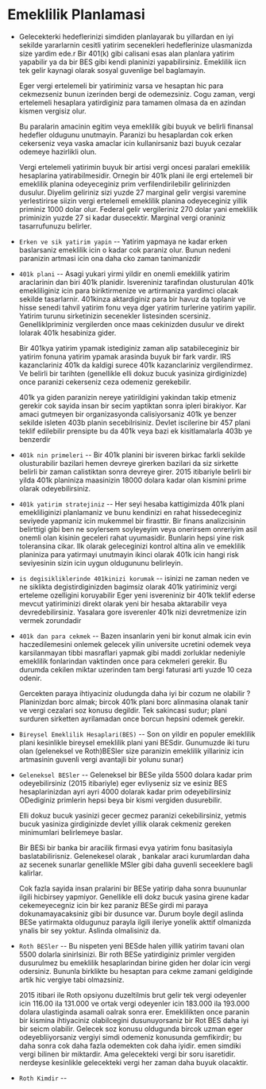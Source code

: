 # Emeklilik Planlamasi

- Gelecekterki hedeflerinizi simdiden planlayarak bu yillardan en iyi sekilde yararlarnin cesitli yatirim secenekleri hedeflerinize ulasmanizda size yardim ede.r Bir 401(k) gibi calisani esas alan planlara yatirim yapabilir ya da bir BES gibi kendi planinizi yapabilirsiniz. Emeklilik iicn tek gelir kaynagi olarak sosyal guvenlige bel baglamayin. 

  Eger vergi ertelemeli bir yatiriminiz varsa ve hesaptan hic para cekmezseniz bunun izerinden bergi de odemezsiniz. Cogu zaman, vergi ertelemeli hesaplara yatirdiginiz para tamamen olmasa da en azindan kismen vergisiz olur. 
  
   Bu paralarin amacinin egitim veya emeklilik gibi buyuk ve belirli finansal hedefler oldugunu unutmayin. Paranizi bu hesaplardan cok erken cekerseniz veya vaska amaclar icin kullanirsaniz bazi buyuk cezalar odemeye hazirlikli olun. 
   
   Vergi ertelemeli yatirimin buyuk bir artisi vergi oncesi paralari emeklilik hesaplarina yatirabilmesidir. Ornegin bir 401k plani ile ergi ertelemeli bir emeklilik planina odeyeceginiz prim verfilendirilebilir gelirinizden dusulur. Diyelim geliriniz sizi yuzde 27 marginal gelir vergisi varemine yerlestirirse siizin vergi ertelemeli emeklilik planina odeyeceginiz yillik priminiz 1000 dolar olur. Federal gelir vergileriniz 270 dolar yani emeklilik priminizin yuzde 27 si kadar dusecektir. Marginal vergi oraniniz tasarrufunuzu belirler. 
   
- `Erken ve sik yatirim yapin` -- Yatirim yapmaya ne kadar erken baslarsaniz emeklilik icin o kadar cok paraniz olur. Bunun nedeni paranizin artmasi icin ona daha cko zaman tanimanizdir 

- `401k plani` -- Asagi yukari yirmi yildir en onemli emeklilik yatirim araclarinin dan biri 401k planidir. Isvereniniz tarafindan olusturulan 401k emekliliginiz icin para biriktirmenize ve artirmaniza yardimci olacak sekilde tasarlarnir. 401kinza aktardiginiz para bir havuz da toplanir ve hisse senedi tahvil yatirim fonu veya dger yatirim turlerine yatirim yapilir. Yatirim turunu sirketinizin secenekler listesinden scersiniz. Genelliklpriminiz vergilerden once maas cekinizden dusulur ve direkt lolarak 401k hesabiniza gider. 

  Bir 401kya yatirim ypamak istediginiz zaman alip satabileceginiz bir yatirim fonuna yatirim ypamak arasinda buyuk bir fark vardir. IRS kazanclariniz 401k da kaldigi surece 401k kazanclariniz vergilendirmez. Ve belirli bir tarihten (genellikle elli dokuz bucuk yasiniza girdiginizde) once paranizi cekerseniz ceza odemeniz gerekebilir.
  
    401k ya giden paranizin nereye yatirildigini yakindan takip etmeniz gerekir cok sayida insan bir secim yaptiktan sonra ipleri birakiyor. Kar amaci gutmeyen bir organizasyonda calisiyorsaniz 401k ye benzer sekilde isleten 403b planin secebilrisiniz.  Devlet iscilerine bir 457 plani teklif edilebilir prensipte bu da 401k veya bazi ek kisitlamalarla 403b ye benzerdir

- `401k nin primeleri` -- Bir 401k planini bir isveren birkac farkli sekilde olusturabilir bazilari hemen devreye girerken bazilari da siz sirkette belirli bir zaman calistiktan sonra devreye girer. 2015 itibariyle belirli bir yilda 401k planiniza maasinizin 18000 dolara kadar olan kismini prime olarak odeyebilirsiniz. 

- `401k yatirim stratejiniz` -- Her seyi hesaba kattigimizda 401k plani emekliliginizi planlamaniz ve bunu kendinizi en rahat hissedeceginiz seviyede yapmaniz icin mukemmel bir firasttir. Bir finans analizcisinin belirttigi gibi ben ne soylersem soyleyeyim veya onerirsem onreriyim asil onemli olan kisinin geceleri rahat uyumasidir. Bunlarin hepsi yine risk toleransina cikar. Ilk olarak geleceginizi kontrol altina alin ve emeklilik planiniza para yatirmayi unutmayin ikinci olarak 401k icin hangi risk seviyesinin sizin icin uygun oldugununu belirleyin. 

- `is degisikliklerinde 401kinizi korumak` -- isinizi ne zaman neden ve ne siklikta degistirdiginizden bagimsiz olarak 401k yatiriminiz vergi erteleme ozelligini koruyabilir Eger yeni isvereniniz bir 401k teklif ederse mevcut yatiriminizi direkt olarak yeni bir hesaba aktarabilir veya devredebilirsiniz.  Yasalara gore isverenler 401k nizi devretmenize izin vermek zorundadir 

- `401k dan para cekmek` -- Bazen insanlarin yeni bir konut almak icin evin haczedilemesini onlemek gelecek yilin universite ucretini odemek veya karsilanmayan tibbi masraflari yapmak gibi maddi zorluklar nedeniyle emeklilik fonlarindan vaktinden once para cekmeleri gerekir. Bu durumda cekilen miktar uzerinden tam bergi faturasi arti yuzde 10 ceza odenir. 

  Gercekten paraya ihtiyaciniz oludungda daha iyi bir cozum ne olabilir ? Planinizdan borc almak; bircok 401k plani borc alinmasina olanak tanir ve vergi cezalari soz konusu degildir. Tek sakincasi sudur; plani surduren sirketten ayrilamadan once borcun hepsini odemek gerekir. 
  
- `Bireysel Emeklilik Hesaplari(BES)` -- Son on yildir en populer emeklilik plani kesinlikle bireysel emeklilik plani yani BESdir. Gunumuzde iki turu olan (geleneksel ve Roth)BESler size paranizin emeklilik yillariniz icin artmasinin guvenli vergi avantajli bir yolunu sunar)

- `Geleneksel BESler` -- Geleneksel bir BESe yilda 5500 dolara kadar prim odeyebilirsiniz (2015 itibariyle) eger evliyseniz siz ve esiniz BES hesaplarinizdan ayri ayri 4000 dolarak kadar prim odeyebilirsiniz ODediginiz primlerin hepsi beya bir kismi vergiden dusurebilir. 

  Elli dokuz bucuk yasinizi gecer gecmez paranizi cekebilirsiniz, yetmis bucuk yasiniza girdiginizde devlet yillik olarak cekmeniz gereken minimumlari belirlemeye baslar.
  
  Bir BESi bir banka bir aracilik firmasi evya yatirim fonu basitasiyla baslatabilirisniz. Gelenekesel olarak , bankalar araci kurumlardan daha az secenek sunarlar genellikle MSler gibi daha guvenli seceeklere bagli kalirlar.
  
  Cok fazla sayida insan pralarini bir BESe yatirip daha sonra buununlar ilgili hicbirsey yapmiyor. Genellikle elli dokz bucuk yasina girene kadar cekemeyecegniz icin bir kez paraniz BESe girdi mi paraya dokunamayacaksiniz gibi bir dusunce var. Durum boyle degil aslinda BESe yatirmakta oldugunuz parayla ilgili ileriye yonelik akttif olmanizda ynalis bir sey yoktur. Aslinda olmalisiniz da.
  
- `Roth BESler` -- Bu nispeten yeni BESde halen yillik yatirim tavani olan 5500 dolarla sinirlsinizi. Bir roth BESe yatirdiginiz primler vergiden dusurulmez bu emeklilik hesaplarindan birine giden her dolar icin vergi odersiniz. Bununla birklikte bu hesaptan para cekme zamani geldiginde artik hic vergiye tabi olmazsiniz. 

  2015 itibari ile Roth opsiyonu duzeltilmis brut gelir tek vergi odeyenler icin 116.00 ila 131.000 ve ortak vergi odeyenler icin 183.000 ila 193.000 dolara ulastiginda asamali oalrak sonra erer. Emeklilikten once paranin bir kismina ihtiyaciniz olabilcegini dusunuyorsaniz bir Rot BES daha iyi bir seicm olabilir. Gelecek soz konusu oldugunda bircok uzman eger odeyebliiyorsaniz vergiyi simdi odemeniz konusunda gemfikirdir; bu daha sonra cok daha fazla odemekten cok daha iyidir. emen simdiki vergi bilinen bir miktardir. Ama gelecekteki vergi bir soru isaretidir. nerdeyse kesinlikle gelecekteki vergi her zaman daha buyuk olacaktir. 

- `Roth Kimdir` -- 

